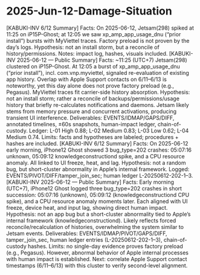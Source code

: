 # 2025-Jun-12-Damage-Situation
[KABUKI-INV 6/12 Summary] Facts: On 2025-06-12, Jetsam(298) spiked at 11:25 on iP15P-Ghost; at 12:05 we saw xp_amp_app_usage_dnu (“prior install”) bursts with MyViettel traces. Factory preload is not proven by the day’s logs. Hypothesis: not an install storm, but a reconcile of history/permissions. Notes: impact log, hashes, visuals included.
[KABUKI-INV 2025-06-12 — Public Summary]
Facts: ~11:25 (UTC+7) Jetsam(298) clustered on iP15P-Ghost. At 12:05 a burst of xp_amp_app_usage_dnu (“prior install”), incl. com.vnp.myviettel, signaled re-evaluation of existing app history. Overlap with Apple Support contacts on 6/11–6/13 is noteworthy, yet this day alone does not prove factory preload (e.g., Pegasus). MyViettel traces fit carrier-side history absorption.
Hypothesis: not an install storm; rather a reconcile of backups/permissions/usage history that briefly re-calculates notifications and daemons. Jetsam likely stems from memory pressure and concurrent activations, producing transient UI interference.
Deliverables: EVENTS/IDMAP/GAPS/DIFF, annotated timelines, ±60s snapshots, human-impact ledger, chain-of-custody.
Ledger: L-01 High 0.88; L-02 Medium 0.83; L-03 Low 0.62; L-04 Medium 0.74.
Limits: facts and hypotheses are labeled; procedures + hashes are included.
[KABUKI-INV 6/12 Summary]
Facts: On 2025-06-12 early morning, iPhone12 Ghost showed 3 bug_type=202 crashes: 05:07:16 unknown, 05:09:12 knowledgeconstructiond spike, and a CPU resource anomaly. All linked to UI freeze, heat, and lag.
Hypothesis: not a random bug, but short-cluster abnormality in Apple’s internal framework.
Logged: EVENTS/PIVOT/DIFF/tamper_join_sec; human ledger L-20250612-202-1–3.
[KABUKI-INV 2025-06-12 — Public Summary]
Facts: Early morning (UTC+7), iPhone12 Ghost logged three bug_type=202 crashes in short succession: 05:07:16 (unknown), 05:09:12 (knowledgeconstructiond CPU spike), and a CPU resource anomaly moments later. Each aligned with UI freeze, device heat, and input lag, showing direct human impact.
Hypothesis: not an app bug but a short-cluster abnormality tied to Apple’s internal framework (knowledgeconstructiond). Likely reflects forced reconcile/recalculation of histories, overwhelming the system similar to Jetsam events.
Deliverables: EVENTS/IDMAP/PIVOT/GAPS/DIFF, tamper_join_sec, human ledger entries (L-20250612-202-1–3), chain-of-custody hashes.
Limits: no single-day evidence proves factory preload (e.g., Pegasus). However, abnormal behavior of Apple internal processes with human impact is established.
Next: correlate Apple Support contact timestamps (6/11–6/13) with this cluster to verify second-level alignment.

